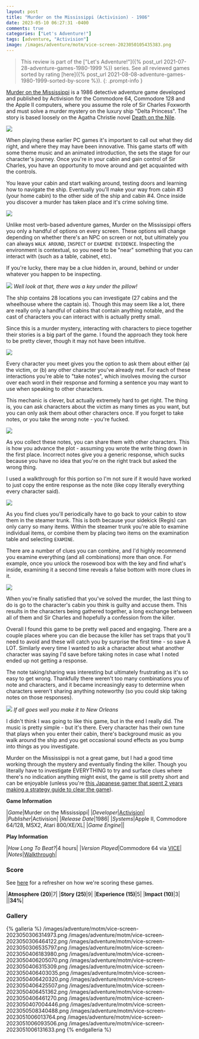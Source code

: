 ```yaml
---
layout: post
title: "Murder on the Mississippi (Activision) - 1986"
date: 2023-05-10 06:27:31 -0400
comments: true
categories: ["Let's Adventure!"]
tags: [adventure, "Activision"]
image: /images/adventure/motm/vice-screen-2023050105435383.png
---
```

> This review is part of the ["Let's Adventure!"]({% post_url 2021-07-28-adventure-games-1980-1999 %}) series. See all reviewed games sorted by rating [here]({% post_url 2021-08-08-adventure-games-1980-1999-sorted-by-score %}).
{: .prompt-info }

[Murder on the Mississippi](https://en.wikipedia.org/wiki/Murder_on_the_Mississippi) is a 1986 detective adventure game developed and published by Activision for the Commodore 64, Commodore 128 and the Apple II computers, where you assume the role of Sir Charles Foxworth and must solve a murder mystery on the luxury ship "Delta Princess". The story is based loosely on the Agatha Christie novel [Death on the Nile](https://en.wikipedia.org/wiki/Death_on_the_Nile).

![](/images/adventure/motm/vice-screen-2023050306364137.png)

When playing these earlier PC games it's important to call out what they did right, and where they may have been innovative. This game starts off with some theme music and an animated introduction, the sets the stage for our character's journey. Once you're in your cabin and gain control of Sir Charles, you have an opportunity to move around and get acquainted with the controls.

You leave your cabin and start walking around, testing doors and learning how to navigate the ship. Eventually you'll make your way from cabin #3 (your home cabin) to the other side of the ship and cabin #4. Once inside you discover a murder has taken place and it's crime solving time.

![](/images/adventure/motm/vice-screen-2023050306430613.png)

Unlike most verb-based adventure games, Murder on the Mississippi offers you only a handful of options on every screen. These options will change depending on whether there's an NPC on screen or not, but ultimately you can always `WALK AROUND`, `INSPECT` or `EXAMINE EVIDENCE`. Inspecting the environment is contextual, so you need to be "near" something that you can interact with (such as a table, cabinet, etc).

If you're lucky, there may be a clue hidden in, around, behind or under whatever you happen to be inspecting.

![](/images/adventure/motm/vice-screen-2023050406284738.png)
_Well look at that, there was a key under the pillow!_

The ship contains 28 locations you can investigate (27 cabins and the wheelhouse where the captain is). Though this may seem like a lot, there are really only a handful of cabins that contain anything notable, and the cast of characters you can interact with is actually pretty small.

Since this is a murder mystery, interacting with characters to piece together their stories is a big part of the game. I found the approach they took here to be pretty clever, though it may not have been intuitive.

![](/images/adventure/motm/vice-screen-2023050407043564.png)

Every character you meet gives you the option to ask them about either (a) the victim, or (b) any other character you've already met. For each of these interactions you're able to "take notes", which involves moving the cursor over each word in their response and forming a sentence you may want to use when speaking to other characters.

This mechanic is clever, but actually extremely hard to get right. The thing is, you can ask characters about the victim as many times as you want, but you can only ask them about other characters once. If you forget to take notes, or you take the _wrong_ note - you're fucked.

![](/images/adventure/motm/vice-screen-2023051006082619.png)

As you collect these notes, you can share them with other characters. This is how you advance the plot - assuming you wrote the write thing down in the first place. Incorrect notes give you a generic response, which sucks because you have no idea that you're on the right track but asked the wrong thing.

I used a walkthrough for this portion so I'm not sure if it would have worked to just copy the entire response as the note (like copy literally everything every character said).

![](/images/adventure/motm/vice-screen-2023050406484155.png)

As you find clues you'll periodically have to go back to your cabin to stow them in the steamer trunk. This is both because your sidekick (Regis) can only carry so many items. Within the steamer trunk you're able to examine individual items, or combine them by placing two items on the examination table and selecting `EXAMINE`.

There are a number of clues you can combine, and I'd highly recommend you examine everything (and all combinations) more than once. For example, once you unlock the rosewood box with the key and find what's inside, examining it a second time reveals a false bottom with more clues in it.

![](/images/adventure/motm/vice-screen-2023051006190505.png)

When you're finally satisfied that you've solved the murder, the last thing to do is go to the character's cabin you think is guilty and accuse them. This results in the characters being gathered together, a long exchange between all of them and Sir Charles and hopefully a confession from the killer.

Overall I found this game to be pretty well paced and engaging. There are a couple places where you can die because the killer has set traps that you'll need to avoid and these will catch you by surprise the first time - so save A LOT. Similarly every time I wanted to ask a character about what another character was saying I'd save before taking notes in case what I noted ended up not getting a response.

The note taking/sharing was interesting but ultimately frustrating as it's so easy to get wrong. Thankfully there weren't too many combinations you of note and characters, and it became increasingly easy to determine when characters weren't sharing anything noteworthy (so you could skip taking notes on those responses).

![](/images/adventure/motm/vice-screen-2023051006232817.png)
_If all goes well you make it to New Orleans_

I didn't think I was going to like this game, but in the end I really did. The music is pretty simple - but it's there. Every character has their own tune that plays when you enter their cabin, there's background music as you walk around the ship and you get occasional sound effects as you bump into things as you investigate.

Murder on the Mississippi is not a great game, but I had a good time working through the mystery and eventually finding the killer. Though you literally have to investigate EVERYTHING to try and surface clues where there's no indication anything might exist, the game is still pretty short and can be enjoyable (unless you're [this Japanese gamer that spent 2 years making a strategy guide to clear the game](https://originalnews.nico/372062)).

**Game Information**

|*Game*|Murder on the Mississippi|
|*Developer*|[Activision](https://en.wikipedia.org/wiki/On-Line_Systems)|
|*Publisher*|Activision|
|*Release Date*|1986|
|*Systems*|Apple II, Commodore 64/128, MSX2, Atari 800/XE/XL|
|*Game Engine*||

**Play Information**

|*How Long To Beat?*|4 hours|
|*Version Played*|Commodore 64 via [VICE](https://vice-emu.sourceforge.io/)|
|*Notes*|[Walkthrough](https://www.mogelpower.de/cheats/loesung.php?id=40911)|

### Score

See [here](https://www.alexbevi.com/blog/2021/07/28/adventure-games-1980-1999/#scoring) for a refresher on how we're scoring these games.

|**Atmosphere (20)**|7|
|**Story (25)**|9|
|**Experience (15)**|5|
|**Impact (10)**|3|
||**34%**|

### Gallery

{% galleria %}
/images/adventure/motm/vice-screen-2023050306314973.png
/images/adventure/motm/vice-screen-2023050306464122.png
/images/adventure/motm/vice-screen-2023050306535797.png
/images/adventure/motm/vice-screen-2023050406183980.png
/images/adventure/motm/vice-screen-2023050406205070.png
/images/adventure/motm/vice-screen-2023050406315309.png
/images/adventure/motm/vice-screen-2023050406403035.png
/images/adventure/motm/vice-screen-2023050406420320.png
/images/adventure/motm/vice-screen-2023050406425507.png
/images/adventure/motm/vice-screen-2023050406451362.png
/images/adventure/motm/vice-screen-2023050406461270.png
/images/adventure/motm/vice-screen-2023050407004446.png
/images/adventure/motm/vice-screen-2023050508340488.png
/images/adventure/motm/vice-screen-2023051006013764.png
/images/adventure/motm/vice-screen-2023051006093506.png
/images/adventure/motm/vice-screen-2023051006131633.png
{% endgalleria %}